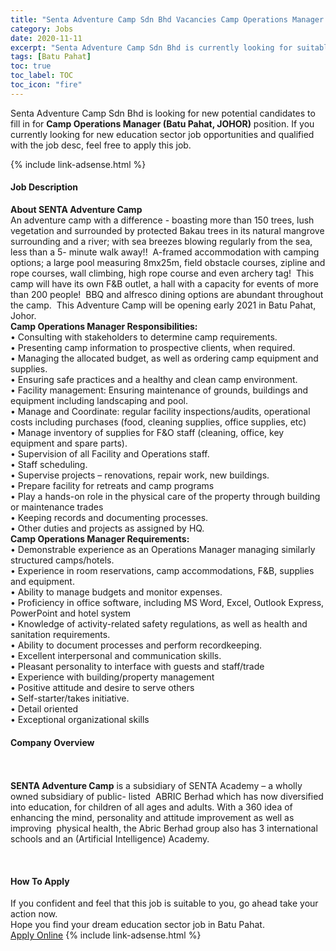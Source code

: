 ```yaml
---
title: "Senta Adventure Camp Sdn Bhd Vacancies Camp Operations Manager (Batu Pahat, JOHOR)" 
category: Jobs 
date: 2020-11-11 
excerpt: "Senta Adventure Camp Sdn Bhd is currently looking for suitable person to fill in the Camp Operations Manager (Batu Pahat, JOHOR) which positioned at Batu Pahat" 
tags: [Batu Pahat] 
toc: true 
toc_label: TOC 
toc_icon: "fire" 
--- 
```


<p>Senta Adventure Camp Sdn Bhd is looking for new potential candidates to fill in for <b>Camp Operations Manager (Batu Pahat, JOHOR)</b> position. If you currently looking for new education sector job opportunities and qualified with the job desc, feel free to apply this job.
</p>{% include link-adsense.html %} 
 <div><div><div><h4>Job Description</h4></div></div><div><div><span><div><div><div><strong>About SENTA Adventure Camp</strong></div><div>An adventure camp with a difference - boasting more than 150 trees, lush vegetation and surrounded by protected&#160;Bakau&#160;trees in its natural mangrove surrounding and a river; with sea breezes blowing regularly from the sea, less than a 5- minute walk away!!&#160; A-framed accommodation with camping options; a large pool measuring 8mx25m, field obstacle courses, zipline and rope courses, wall climbing, high rope course and even archery tag!&#160; This camp will have its own F&amp;B outlet, a hall with a capacity for events of more than 200 people!&#160; BBQ and alfresco dining options are abundant throughout the camp.&#160; This Adventure Camp will be opening early 2021 in Batu Pahat, Johor.</div><div><strong>Camp Operations Manager Responsibilities:</strong></div><div>&#8226; Consulting with stakeholders to determine camp requirements.</div><div>&#8226; Presenting camp information to prospective clients, when required.</div><div>&#8226; Managing the allocated budget, as well as ordering camp equipment and supplies.</div><div>&#8226; Ensuring safe practices and a healthy and clean camp environment.</div><div>&#8226; Facility management: Ensuring maintenance of grounds, buildings and equipment including landscaping and pool.</div><div>&#8226; Manage and Coordinate: regular facility inspections/audits, operational costs including purchases (food, cleaning supplies, office supplies, etc)</div><div>&#8226; Manage inventory of supplies for F&amp;O staff (cleaning, office, key equipment and spare parts).</div><div>&#8226; Supervision of all Facility and Operations staff.</div><div>&#8226; Staff scheduling.</div><div>&#8226; Supervise projects &#8211; renovations, repair work, new buildings.</div><div>&#8226; Prepare facility for retreats and camp programs</div><div>&#8226; Play a hands-on role in the physical care of the property through building or maintenance trades</div><div>&#8226; Keeping records and documenting processes.</div><div>&#8226; Other duties and projects as assigned by HQ.</div><div><strong>Camp Operations Manager Requirements:</strong></div><div>&#8226; Demonstrable experience as an Operations Manager managing similarly structured camps/hotels.</div><div>&#8226; Experience in room reservations, camp accommodations, F&amp;B, supplies and equipment.</div><div>&#8226; Ability to manage budgets and monitor expenses.</div><div>&#8226; Proficiency in office software, including MS Word, Excel, Outlook Express, PowerPoint and hotel system</div><div>&#8226; Knowledge of activity-related safety regulations, as well as health and sanitation requirements.</div><div>&#8226; Ability to document processes and perform recordkeeping.</div><div>&#8226; Excellent interpersonal and communication skills.</div><div>&#8226; Pleasant personality to interface with guests and staff/trade</div><div>&#8226; Experience with building/property management</div><div>&#8226; Positive attitude and desire to serve others</div><div>&#8226; Self-starter/takes initiative.</div><div>&#8226; Detail oriented</div><div>&#8226; Exceptional organizational skills</div></div></div></span></div></div></div> 
<div><div><div><h4>Company Overview</h4></div></div><div><div><span><div><div>&#160; &#160; &#160; &#160; &#160; &#160; &#160; &#160; &#160; &#160; &#160; &#160; &#160; &#160; &#160; &#160; &#160; &#160; &#160; &#160; &#160; &#160; &#160; &#160; &#160; &#160; &#160; &#160; &#160; &#160; &#160; &#160; &#160; &#160; &#160; &#160; &#160; &#160; &#160; &#160; &#160; &#160; &#160; &#160; &#160; &#160; &#160; &#160; &#160; &#160; &#160; &#160; &#160; &#160; &#160; &#160; &#160; &#160; &#160; &#160; &#160; &#160; &#160; &#160; &#160; &#160; &#160; &#160; &#160; &#160; &#160; &#160; &#160; &#160;
<div><strong>SENTA Adventure Camp</strong>&#160;is a subsidiary of SENTA Academy &#8211; a wholly owned subsidiary of public- listed &#160;ABRIC Berhad which has now diversified into education, for children of all ages and adults. With a 360 idea of enhancing the mind, personality and attitude improvement as well as improving &#160;physical health, the Abric Berhad group also has 3 international schools and an (ArtificiaI Intelligence) Academy.</div>


&#160; &#160; &#160; &#160; &#160; &#160; &#160; &#160; &#160; &#160; &#160; &#160; &#160; &#160; &#160; &#160;&#160;</div></div></span></div></div></div> 
#### How To Apply 
If you confident and feel that this job is suitable to you, go ahead take your action now. <br/> 
Hope you find your dream education sector job in Batu Pahat. <br/> 
<a href="https://www.jobstreet.com.my/en/job/camp-operations-manager-batu-pahat-johor-4421916?jobId=jobstreet-my-job-4421916&sectionRank=3&token=0~0ee792f1-0732-4b4e-bbe8-4b12c91acc1d&fr=SRP%20View%20In%20New%20Ta" class="btn btn--info" target="_blank" rel="nofollow noopenner">Apply Online</a> 
{% include link-adsense.html %} 
